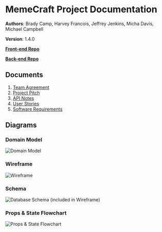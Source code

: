 # MemeCraft Project Documentation

**Authors**: Brady Camp, Harvey Francois, Jeffrey Jenkins, Micha Davis, Michael Campbell

**Version**: 1.4.0

[**Front-end Repo**](https://github.com/jeffreyjtech/meme-craft-frontend)

[**Back-end Repo**](https://github.com/jeffreyjtech/meme-craft-backend)

## Documents 
1. [Team Agreement](team-agreement.md)
2. [Project Pitch](project-pitches.md)
3. [API Notes](api-notes.md)
4. [User Stories](user-stories.md)
5. [Software Requirements](requirements.md)

## Diagrams

### Domain Model

![Domain Model](meme-craft%20domain%20model.jpg)

### Wireframe

![Wireframe](meme-craft%20wireframe.jpg)

### Schema

![Database Schema (included in Wireframe)](meme-craft-schema.jpg)

### Props & State Flowchart

![Props & State Flowchart](meme-craft-props-state-flow.jpg)
